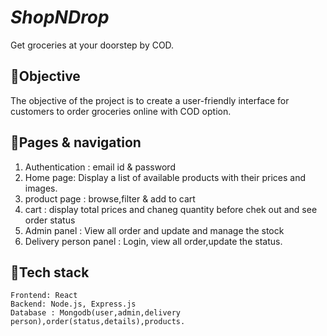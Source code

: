 # ***ShopNDrop***

 Get groceries at your doorstep by COD.

## 🚀Objective

The objective of the project is to create a user-friendly interface for customers to order groceries online with COD option.

## 🚀Pages & navigation

1. Authentication : email id & password
1. Home page: Display a list of available products with their prices and images.
1. product page : browse,filter & add to cart
1. cart : display total prices and chaneg quantity before chek out and see order status 
1. Admin panel : View all order and update and manage the stock
1. Delivery person panel : Login, view all order,update the status.

## 🚀Tech stack

    Frontend: React
    Backend: Node.js, Express.js
    Database : Mongodb(user,admin,delivery person),order(status,details),products.
